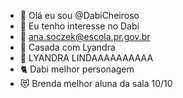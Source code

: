 - 👋 Olá eu sou @DabiCheiroso
- 👀 Eu tenho interesse no Dabi
- 📧 ana.soczek@escola.pr.gov.br
- 💍 Casada com Lyandra
- 💙 LYANDRA LINDAAAAAAAAAA
- 🐈 Dabi melhor personagem
- 😻 Brenda melhor aluna da sala 10/10
<!---
DabiCheiroso/DabiCheiroso is a ✨ special ✨ repository because its `README.md` (this file) appears on your GitHub profile.
You can click the Preview link to take a look at your changes.
--->
